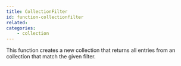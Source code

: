 ```yaml
---
title: CollectionFilter
id: function-collectionfilter
related:
categories:
    - collection
---
```


This function creates a new collection that returns all entries from an collection that match the given filter.
